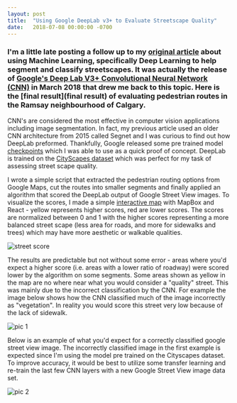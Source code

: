 ```yaml
---
layout: post
title:  "Using Google DeepLab v3+ to Evaluate Streetscape Quality"
date:   2018-07-08 00:00:00 -0700
---
```

### I'm a little late posting a follow up to my [original article](https://nodalscapes.wordpress.com/2018/02/07/using-neural-networks-to-understand-street-quality/) about using Machine Learning, specifically Deep Learning to help segment and classify streetscapes. It was actually the release of [Google's Deep Lab V3+ Convolutional Neural Network (CNN)](https://ai.googleblog.com/2018/03/semantic-image-segmentation-with.html) in March 2018 that drew me back to this topic. Here is the [final result](final result) of evaluating pedestrian routes in the Ramsay neighbourhood of Calgary.

CNN's are considered the most effective in computer vision applications including image segmentation. In fact, my previous article used an older CNN architecture from 2015 called Segnet and I was curious to find out how DeepLab preformed. Thankfully, Google released some pre trained model [checkpoints](https://github.com/tensorflow/models/blob/master/research/deeplab/g3doc/model_zoo.md) which I was able to use as a quick proof of concept. DeepLab is trained on the [CityScapes dataset](https://www.cityscapes-dataset.com/) which was perfect for my task of assessing street scape quality.

I wrote a simple script that extracted the pedestrian routing options from Google Maps, cut the routes into smaller segments and finally applied an algorithm that scored the DeepLab output of Google Street View images. To visualize the scores, I made a simple [interactive map](https://smohiudd.github.io/street-score-map/) with MapBox and React - yellow represents higher scores, red are lower scores. The scores are normalized between 0 and 1 with the higher scores representing a more balanced street scape (less area for roads, and more for sidewalks and trees) which may have more aesthetic or walkable qualities.

![street score](https://s3-us-west-2.amazonaws.com/smohiudd.github.co/street-score/screenshot.jpg)

The results are predictable but not without some error - areas where you'd expect a higher score (i.e. areas with a lower ratio of roadway) were scored lower by the algorithm on some segments. Some areas shown as yellow in the map are no where near what you would consider a "quality" street. This was mainly due to the incorrect classification by the CNN. For example the image below shows how the CNN classified much of the image incorrectly as "vegetation". In reality you would score this street very low because of the lack of sidewalk.

![pic 1](https://s3-us-west-2.amazonaws.com/smohiudd.github.co/street-score/seg_image1.jpg)

Below is an example of what you'd expect for a correctly classified google street view image. The incorrectly classified image in the first example is expected since I'm using the model pre trained on the Cityscapes dataset. To improve accuracy, it would be best to utilize some transfer learning and re-train the last few CNN layers with a new Google Street View image data set.

![pic 2](https://s3-us-west-2.amazonaws.com/smohiudd.github.co/street-score/seg_image3.jpg)
